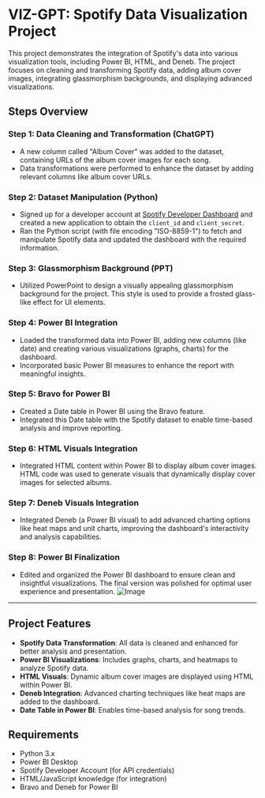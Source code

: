# VIZ-GPT: Spotify Data Visualization Project

This project demonstrates the integration of Spotify's data into various visualization tools, including Power BI, HTML, and Deneb. The project focuses on cleaning and transforming Spotify data, adding album cover images, integrating glassmorphism backgrounds, and displaying advanced visualizations.

## Steps Overview

### Step 1: Data Cleaning and Transformation (ChatGPT)
- A new column called "Album Cover" was added to the dataset, containing URLs of the album cover images for each song.
- Data transformations were performed to enhance the dataset by adding relevant columns like album cover URLs.

### Step 2: Dataset Manipulation (Python)
- Signed up for a developer account at [Spotify Developer Dashboard](https://developer.spotify.com/) and created a new application to obtain the `client_id` and `client_secret`.
- Ran the Python script (with file encoding "ISO-8859-1") to fetch and manipulate Spotify data and updated the dashboard with the required information.

### Step 3: Glassmorphism Background (PPT)
- Utilized PowerPoint to design a visually appealing glassmorphism background for the project. This style is used to provide a frosted glass-like effect for UI elements.

### Step 4: Power BI Integration
- Loaded the transformed data into Power BI, adding new columns (like date) and creating various visualizations (graphs, charts) for the dashboard.
- Incorporated basic Power BI measures to enhance the report with meaningful insights.

### Step 5: Bravo for Power BI
- Created a Date table in Power BI using the Bravo feature.
- Integrated this Date table with the Spotify dataset to enable time-based analysis and improve reporting.

### Step 6: HTML Visuals Integration
- Integrated HTML content within Power BI to display album cover images. HTML code was used to generate visuals that dynamically display cover images for selected albums.

### Step 7: Deneb Visuals Integration
- Integrated Deneb (a Power BI visual) to add advanced charting options like heat maps and unit charts, improving the dashboard's interactivity and analysis capabilities.

### Step 8: Power BI Finalization
- Edited and organized the Power BI dashboard to ensure clean and insightful visualizations. The final version was polished for optimal user experience and presentation.
![Image](https://github.com/user-attachments/assets/b9c77052-445b-4cae-bec6-842e9c1f70af)
---

## Project Features
- **Spotify Data Transformation**: All data is cleaned and enhanced for better analysis and presentation.
- **Power BI Visualizations**: Includes graphs, charts, and heatmaps to analyze Spotify data.
- **HTML Visuals**: Dynamic album cover images are displayed using HTML within Power BI.
- **Deneb Integration**: Advanced charting techniques like heat maps are added to the dashboard.
- **Date Table in Power BI**: Enables time-based analysis for song trends.

## Requirements
- Python 3.x
- Power BI Desktop
- Spotify Developer Account (for API credentials)
- HTML/JavaScript knowledge (for integration)
- Bravo and Deneb for Power BI

